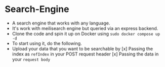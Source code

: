 # Search-Engine
* A search engine that works with any language.
* It's work with meilisearch engine but queried via an express backend.
* Clone the code and spin it up on Docker using `sudo docker compose up -d`
* To start using it, do the following.
* Upload your data that you want to be searchable by
 [x] Passing the index as `refIndex` in your POST request header
 [x] Passing the data in your `request body`
